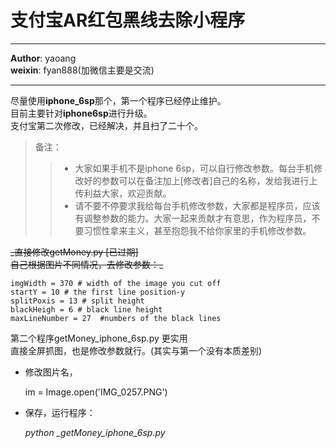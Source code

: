 # 支付宝AR红包黑线去除小程序
--------------
**Author**: yaoang  
**weixin**: fyan888(加微信主要是交流)  
*******
尽量使用**iphone_6sp**那个，第一个程序已经停止维护。  
目前主要针对**iphone6sp**进行升级。  
支付宝第二次修改，已经解决，并且扫了二十个。  

> 备注：  
>> * 大家如果手机不是iphone 6sp，可以自行修改参数。每台手机修改好的参数可以在备注加上[修改者]自己的名称，发给我进行上传利益大家，欢迎贡献。  
>> * 请不要不停要求我给每台手机修改参数，大家都是程序员，应该有调整参数的能力。大家一起来贡献才有意思，作为程序员，不要习惯性拿来主义，甚至抱怨我不给你家里的手机修改参数。  

<del>
_直接修改getMoney.py  [已过期]  <br />
自己根据图片不同情况，去修改参数：_  
</del>
    
    imgWidth = 370 # width of the image you cut off  
    startY = 10 # the first line position-y  
    splitPoxis = 13 # split height  
    blackHeigh = 6 # black line height  
    maxLineNumber = 27  #numbers of the black lines
    

第二个程序getMoney_iphone_6sp.py 更实用  
直接全屏抓图，也是修改参数就行。(其实与第一个没有本质差别)  
* 修改图片名，  

    im = Image.open('IMG_0257.PNG')  
	
	
* 保存，运行程序：  

	_python \_getMoney\_iphone\_6sp.py_   
	